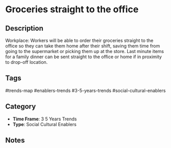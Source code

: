 # Groceries straight to the office

## Description
Workplace: Workers will be able to order their groceries straight to the office so they can take them home after their shift, saving them time from going to the supermarket or picking them up at the store. Last minute items for a family dinner can be sent straight to the office or home if in proximity to drop-off location.

## Tags
#trends-map #enablers-trends #3-5-years-trends #social-cultural-enablers

## Category
- **Time Frame**: 3 5 Years Trends
- **Type**: Social Cultural Enablers

## Notes
<!-- Add your notes here -->
